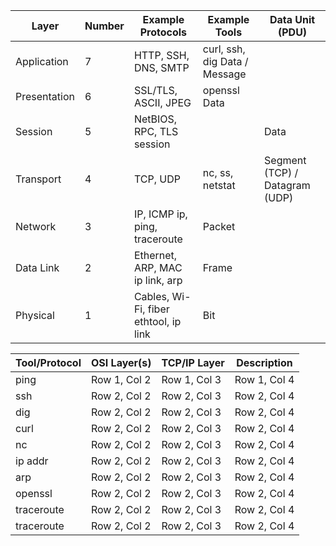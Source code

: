 
| Layer | Number | Example Protocols	| Example Tools |	Data Unit (PDU)
|---|---|---|---| --|
| Application |	7	| HTTP, SSH, DNS, SMTP |	curl, ssh, dig	Data / Message
| Presentation |	6	|SSL/TLS, ASCII, JPEG	|openssl	Data
| Session |	5	|NetBIOS, RPC, TLS session|		|Data
| Transport |	4 |	TCP, UDP|	nc, ss, netstat	|Segment (TCP) / Datagram (UDP)
| Network	| 3	|IP, ICMP	ip, ping, traceroute	|Packet
| Data Link	|2	|Ethernet, ARP, MAC	ip link, arp	|Frame
| Physical |1	|Cables, Wi-Fi, fiber	ethtool, ip link	|Bit








| Tool/Protocol | OSI Layer(s)| TCP/IP Layer | Description |
|---|---|---| ---|
| ping | Row 1, Col 2 | Row 1, Col 3 |Row 1, Col 4
| ssh | Row 2, Col 2 | Row 2, Col 3 |Row 2, Col 4
| dig | Row 2, Col 2 | Row 2, Col 3 |Row 2, Col 4
| curl | Row 2, Col 2 | Row 2, Col 3 |Row 2, Col 4
| nc | Row 2, Col 2 | Row 2, Col 3 |Row 2, Col 4
| ip addr | Row 2, Col 2 | Row 2, Col 3 |Row 2, Col 4
| arp | Row 2, Col 2 | Row 2, Col 3 |Row 2, Col 4
| openssl | Row 2, Col 2 | Row 2, Col 3 |Row 2, Col 4
| traceroute | Row 2, Col 2 | Row 2, Col 3 |Row 2, Col 4
| traceroute | Row 2, Col 2 | Row 2, Col 3 |Row 2, Col 4

